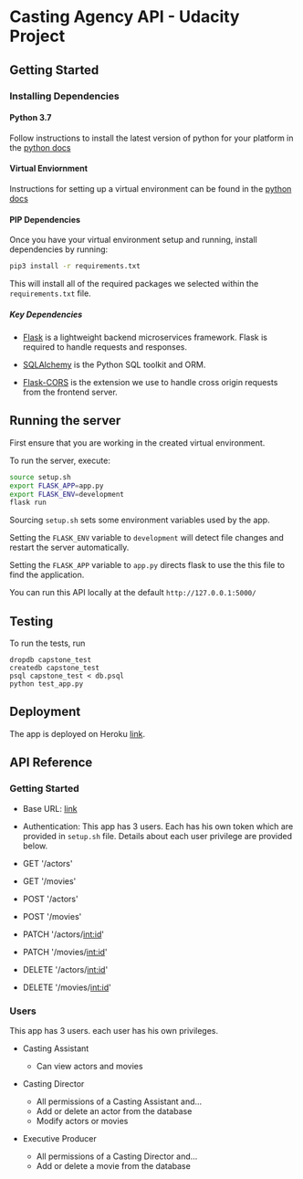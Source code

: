 # Casting Agency API - Udacity Project

## Getting Started

### Installing Dependencies

#### Python 3.7

Follow instructions to install the latest version of python for your platform in the [python docs](https://docs.python.org/3/using/unix.html#getting-and-installing-the-latest-version-of-python)


#### Virtual Enviornment

Instructions for setting up a virtual environment can be found in the [python docs](https://packaging.python.org/guides/installing-using-pip-and-virtual-environments/)


#### PIP Dependencies

Once you have your virtual environment setup and running, install dependencies by running:

```bash
pip3 install -r requirements.txt
```

This will install all of the required packages we selected within the `requirements.txt` file.

##### Key Dependencies

- [Flask](http://flask.pocoo.org/)  is a lightweight backend microservices framework. Flask is required to handle requests and responses.

- [SQLAlchemy](https://www.sqlalchemy.org/) is the Python SQL toolkit and ORM.

- [Flask-CORS](https://flask-cors.readthedocs.io/en/latest/#) is the extension we use to handle cross origin requests from the frontend server.

## Running the server

First ensure that you are working in the created virtual environment.

To run the server, execute:

```bash
source setup.sh
export FLASK_APP=app.py
export FLASK_ENV=development
flask run
```
Sourcing `setup.sh` sets some environment variables used by the app.

Setting the `FLASK_ENV` variable to `development` will detect file changes and restart the server automatically.

Setting the `FLASK_APP` variable to `app.py` directs flask to use the this file to find the application.

You can run this API locally at the default `http://127.0.0.1:5000/`

## Testing

To run the tests, run
```
dropdb capstone_test
createdb capstone_test
psql capstone_test < db.psql
python test_app.py
```

## Deployment

The app is deployed on Heroku [link](https://fsnd-capstone-udacity.herokuapp.com).

## API Reference

### Getting Started

- Base URL: [link](https://fsndcapstone.herokuapp.com)
- Authentication: This app has 3 users. Each has his own token which are provided in `setup.sh` file. Details about each user privilege are provided below.

- GET '/actors'
- GET '/movies'
- POST '/actors'
- POST '/movies'
- PATCH '/actors/<int:id>'
- PATCH '/movies/<int:id>'
- DELETE '/actors/<int:id>'
- DELETE '/movies/<int:id>'

### Users

This app has 3 users. each user has his own privileges.

- Casting Assistant
	- Can view actors and movies

- Casting Director
	- All permissions of a Casting Assistant and…
	- Add or delete an actor from the database
	- Modify actors or movies

- Executive Producer
	- All permissions of a Casting Director and…
	- Add or delete a movie from the database